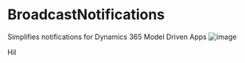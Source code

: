 # BroadcastNotifications
Simplifies notifications for Dynamics 365 Model Driven Apps
![image](https://user-images.githubusercontent.com/1626027/170872201-524d6d9a-57b7-42ce-a39f-0c95bd970ba7.png)

Hil
